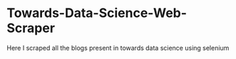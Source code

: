 # Towards-Data-Science-Web-Scraper
Here I scraped all the blogs present in towards data science using selenium
